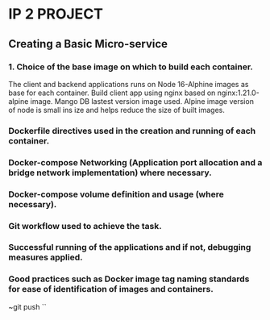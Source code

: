 # IP 2 PROJECT 
## Creating a Basic Micro-service
### 1. Choice of the base image on which to build each container.

The client and backend applications runs on Node 16-Alphine images as base for each container.
Build client app using nginx based on nginx:1.21.0-alpine image.
Mango DB lastest version image used.
Alpine image version of node is small ins ize and helps reduce the size of built images.

### Dockerfile directives used in the creation and running of each container.


### Docker-compose Networking (Application port allocation and a bridge network implementation) where necessary.


### Docker-compose volume definition and usage (where necessary).


### Git workflow used to achieve the task.

### Successful running of the applications and if not, debugging measures applied.


### Good practices such as Docker image tag naming standards for ease of identification of images and containers. 
~git push
``